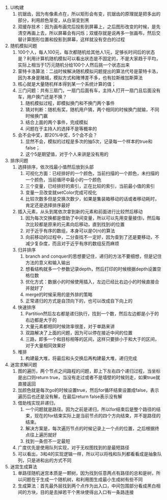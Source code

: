 1. UI构建
   1. 抗锯齿，因为有像素点在，所以矩形会有变，抗锯齿的原理就是把多出的部分，利用颜色渐变，从白渐变到黑
   2. 双缓存技术：因为画布画完后投影到屏幕上，之后图形改变的时候，是先清空再画上去，所以屏幕会有闪烁；双缓存就是说再多一张画布，然后交替计算图形位置和投影到屏幕，这样就没有空白的过程
2. 随机模拟问题
   1. 100个人，每人100元，每次都随机给其他人1元，足够长时间后的状态是？利用计算机随机模拟可以看出状态是不固定的，不是大家趋于平均，实际上相当于1万元随机分给100个人然后挑一个状态出来
   2. 蒙特卡洛算法：二战时候解决随机模拟问题提出的算法代号是蒙特卡洛，因为本身是赌城，模拟方式和赌博差不多，也有拉斯维加斯算法
   3. 核心就是大量随机样本得到某一个系统计算的值；
   4. 三门问题：共有三扇门，一扇门后面有车，主持人打开一扇门且后面没有车，用户换门还是不换？
      1. 随机模拟过程，即模拟换门和不换门两个事件
      2. 猜对判断：随机有奖，随机用户猜，两个相同的时候换门就输，不同时候换门赢
      3. 结合上面的两个事件，完成模拟
      4. 问题在于主持人的选择不是等概率的
   5. 会不会中奖，即20%中奖，5个会不会？
      1. 显然不会，模拟的过程是多次的抽5次，记录每一个样本的true和false；
      2. 这个5是期望值，对于个人来讲是没有用的
3. 排序问题
   1. 选择排序，依次找最小值然后放到头部
      1. 可视化方面：已经排好的一个颜色，当前扫描的一个颜色，未扫描的一个颜色，当前循环中最小的一个颜色
      2. 三个变量，已经排好的索引，正在比较的索引，当前最小值的索引
      3. 变量一旦改变就setColor完成可视化
      4. 比较次数多但是交换次数少，如果是集装箱移动的话或者移动耗时，肯定还是选择排序最好
   2. 插入元素，从头到尾依次拿到新的元素和前面进行比较然后移动
      1. 因为每次交换都是借助了中间变量，所以可以先用变量接住i，然后每次比较都是原来的元素向后移动，直到找到i的位置
      2. 对于近乎有序的数组，本身可以是O(n)的算法
      3. 向前移动的过程中，二分查找不一定好，因为查到了还是要移动，不减少复杂度，而且对于近乎有序的数组反而麻烦
   3. 归并排序
      1. branch and conquer的思想要记住，递归的方法不要细想，但是记住方法的意义和输入输出
      2. 想看结构就多一个参数记录depth，然后打印的时候根据depth设置空格位数
      3. 优化方式：数据小的时候使用插入，左边已经比右边小的时候直接合并就好了
      4. merge的时候采用的是外排的策略
      5. 正常递归的方式是自顶向下的，也可以改成自下向上的
   4. 快速排序
      1. Partition然后左右都是递归执行，找到一个数，然后左边都是小于的右边都是大于的
      2. 大量元素都相同时候效率很差，对于单路来讲
      3. 双路解决了上面的问题，因为可以停在接近中间的位置
      4. 三路，即多一个和目标相等的区间，这样只要排小于和大于的区间，对于大量相同效果好
   5. 堆排
      1. 构建最大堆，将最后和头交换后再构建最大堆，递归完成
4. 迷宫求解问题
   1. 图的遍历，两个节点之间路程的问题，即上下左右四个递归过程，当坐标是出口则return true，当没有走过或者不是墙壁的时候则走，如果true就直接返回
   2. 加颜色就是每次go的时候设置true，然后for循环结束设置成false，表示遍历后也还是没有解，在最后return false表示没有解
   3. 借助栈实现非递归，
      1. 一个问题就是路径。因为之前是递归，所以for结束后是整个路径的结束，现在的for结束实际上是当前节点的四个方向结束，并不是路径的结束。
      2. 解决方案是，每次遍历节点的时候记录上一个点的位置，之后根据终点往上遍历就好
      3. 找到一条但不一定最短
   4. 广度优先是使用队列实现，对于无权图找到的是最短路径
   5. 可以看出，3和4的实现逻辑一样，所以可以将栈和队列都看看成是抽象队列，只是进和出的方式不同
5. 迷宫生成算法
   1. 单路径随机迷宫本质是一颗树，因为找到任意两点有路径的总和是树，所以问题在于生成一个随机树，和利用图生成最小生成树有些不同
   2. 生成算法：首先最外层找到两个点作为出入口，中间包围部分看成黑白相间的方块，目的是去掉若干个黑块使得出入口有一条路连接